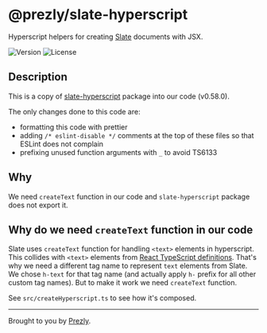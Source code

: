 # @prezly/slate-hyperscript

Hyperscript helpers for creating [Slate](https://www.slatejs.org/) documents with JSX.

![Version](https://img.shields.io/npm/v/@prezly/slate-hyperscript)
![License](https://img.shields.io/npm/l/@prezly/slate-hyperscript)

## Description

This is a copy of [slate-hyperscript](https://github.com/ianstormtaylor/slate/tree/93fe25151722343488e9002a0ebd8ed3ba66ee95/packages/slate-hyperscript/src) package into our code (v0.58.0).

The only changes done to this code are:

-   formatting this code with prettier
-   adding `/* eslint-disable */` comments at the top of these files so that ESLint does not complain
-   prefixing unused function arguments with `_` to avoid TS6133

## Why

We need `createText` function in our code and `slate-hyperscript` package does not export it.

## Why do we need `createText` function in our code

Slate uses `createText` function for handling `<text>` elements in hyperscript.
This collides with `<text>` elements from [React TypeScript definitions](https://github.com/DefinitelyTyped/DefinitelyTyped/blob/0182cd9094aa081558a3c4bfc970bbdfb71d891d/types/react/index.d.ts#L3136).
That's why we need a different tag name to represent `text` elements from Slate.
We chose `h-text` for that tag name (and actually apply `h-` prefix for all other custom tag names). But to make it work we need `createText` function.

See `src/createHyperscript.ts` to see how it's composed.

----

Brought to you by [Prezly](https://www.prezly.com/?utm_source=github&utm_campaign=@prezly/slate-hyperscript).
